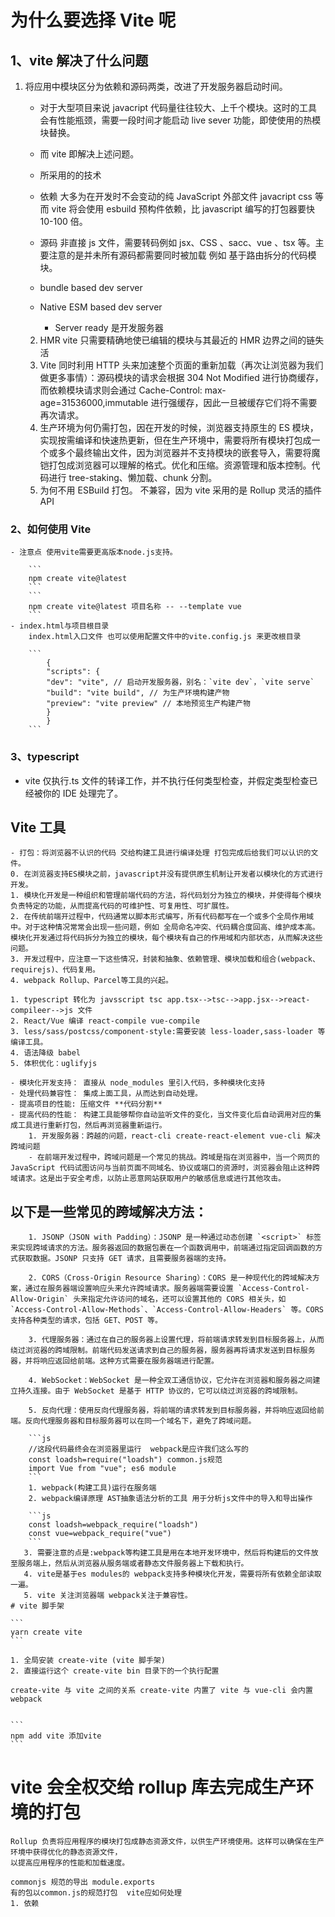 # 为什么要选择 Vite 呢

## 1、vite 解决了什么问题

1.  将应用中模块区分为依赖和源码两类，改进了开发服务器启动时间。

    - 对于大型项目来说 javacript 代码量往往较大、上千个模块。这时的工具会有性能瓶颈，需要一段时间才能启动 live sever 功能，即使使用的热模块替换。
    - 而 vite 即解决上述问题。
    - 所采用的的技术

    - 依赖 大多为在开发时不会变动的纯 JavaScript 外部文件 javacript css 等 而 vite 将会使用 esbuild 预构件依赖，比 javascript 编写的打包器要快 10-100 倍。
    - 源码 非直接 js 文件，需要转码例如 jsx、CSS 、sacc、vue 、tsx 等。主要注意的是并未所有源码都需要同时被加载 例如 基于路由拆分的代码模块。
    - bundle based dev server
      [](/asset/1.jpg)
    - Native ESM based dev server
      [](/asset/2.jpg)

      - Server ready 是开发服务器

    2. HMR vite 只需要精确地使已编辑的模块与其最近的 HMR 边界之间的链失活
    3. Vite 同时利用 HTTP 头来加速整个页面的重新加载（再次让浏览器为我们做更多事情）：源码模块的请求会根据 304 Not Modified 进行协商缓存，而依赖模块请求则会通过 Cache-Control: max-age=31536000,immutable 进行强缓存，因此一旦被缓存它们将不需要再次请求。
    4. 生产环境为何仍需打包，因在开发的时候，浏览器支持原生的 ES 模块，实现按需编译和快速热更新，但在生产环境中，需要将所有模块打包成一个或多个最终输出文件，因为浏览器并不支持模块的嵌套导入，需要将魔铠打包成浏览器可以理解的格式。优化和压缩。资源管理和版本控制。代码进行 tree-staking、懒加载、chunk 分割。
    5. 为何不用 ESBuild 打包。 不兼容，因为 vite 采用的是 Rollup 灵活的插件 API

### 2、如何使用 Vite

    - 注意点 使用vite需要更高版本node.js支持。

        ```
        npm create vite@latest
        ```
        ```
        npm create vite@latest 项目名称 -- --template vue
        ```
    - index.html与项目根目录
        index.html入口文件 也可以使用配置文件中的vite.config.js 来更改根目录

        ```
            {
            "scripts": {
            "dev": "vite", // 启动开发服务器，别名：`vite dev`，`vite serve`
            "build": "vite build", // 为生产环境构建产物
            "preview": "vite preview" // 本地预览生产构建产物
            }
            }
        ```

### 3、typescript

- vite 仅执行.ts 文件的转译工作，并不执行任何类型检查，并假定类型检查已经被你的 IDE 处理完了。

## Vite 工具

    - 打包：将浏览器不认识的代码 交给构建工具进行编译处理 打包完成后给我们可以认识的文件。
    0. 在浏览器支持ES模块之前，javascript并没有提供原生机制让开发者以模块化的方式进行开发。
    1. 模块化开发是一种组织和管理前端代码的方法，将代码划分为独立的模块，并使得每个模块负责特定的功能，从而提高代码的可维护性、可复用性、可扩展性。
    2. 在传统前端开过程中，代码通常以脚本形式编写，所有代码都写在一个或多个全局作用域中。对于这种情况常常会出现一些问题，例如 全局命名冲突、代码耦合度回高、维护成本高。模块化开发通过将代码拆分为独立的模块，每个模块有自己的作用域和内部状态，从而解决这些问题。
    3. 开发过程中，应注意一下这些情况，封装和抽象、依赖管理、模块加载和组合(webpack、requirejs)、代码复用。
    4. webpack Rollup、Parcel等工具的兴起。

    1. typescript 转化为 javsscript tsc app.tsx-->tsc-->app.jsx-->react-compileer-->js 文件
    2. React/Vue 编译 react-compile vue-compile
    3. less/sass/postcss/component-style:需要安装 less-loader,sass-loader 等编译工具。
    4. 语法降级 babel
    5. 体积优化：uglifyjs

    - 模块化开发支持： 直接从 node_modules 里引入代码，多种模块化支持
    - 处理代码兼容性： 集成上面工具，从而达到自动处理。
    - 提高项目的性能: 压缩文件 **代码分割**
    - 提高代码的性能： 构建工具能够帮你自动监听文件的变化，当文件变化后自动调用对应的集成工具进行重新打包，然后再浏览器重新运行。
        1. 开发服务器：跨越的问题，react-cli create-react-element vue-cli 解决跨域问题
        - 在前端开发过程中，跨域问题是一个常见的挑战。跨域是指在浏览器中，当一个网页的 JavaScript 代码试图访问与当前页面不同域名、协议或端口的资源时，浏览器会阻止这种跨域请求。这是出于安全考虑，以防止恶意网站获取用户的敏感信息或进行其他攻击。

## 以下是一些常见的跨域解决方法：

        1. JSONP（JSON with Padding）：JSONP 是一种通过动态创建 `<script>` 标签来实现跨域请求的方法。服务器返回的数据包裹在一个函数调用中，前端通过指定回调函数的方式获取数据。JSONP 只支持 GET 请求，且需要服务器端的支持。

        2. CORS（Cross-Origin Resource Sharing）：CORS 是一种现代化的跨域解决方案，通过在服务器端设置响应头来允许跨域请求。服务器端需要设置 `Access-Control-Allow-Origin` 头来指定允许访问的域名，还可以设置其他的 CORS 相关头，如 `Access-Control-Allow-Methods`、`Access-Control-Allow-Headers` 等。CORS 支持各种类型的请求，包括 GET、POST 等。

        3. 代理服务器：通过在自己的服务器上设置代理，将前端请求转发到目标服务器上，从而绕过浏览器的跨域限制。前端代码发送请求到自己的服务器，服务器再将请求发送到目标服务器，并将响应返回给前端。这种方式需要在服务器端进行配置。

        4. WebSocket：WebSocket 是一种全双工通信协议，它允许在浏览器和服务器之间建立持久连接。由于 WebSocket 是基于 HTTP 协议的，它可以绕过浏览器的跨域限制。

        5. 反向代理：使用反向代理服务器，将前端的请求转发到目标服务器，并将响应返回给前端。反向代理服务器和目标服务器可以在同一个域名下，避免了跨域问题。

        ```js
        //这段代码最终会在浏览器里运行  webpack是应许我们这么写的
        const loadsh=require("loadsh") common.js规范
        import Vue from "vue"; es6 module
        ```
        1. webpack(构建工具)运行在服务端
        2. webpack编译原理 AST抽象语法分析的工具 用于分析js文件中的导入和导出操作

        ```js
        const loadsh=webpack_require("loadsh")
        const vue=webpack_require("vue")
        ```
       3. 需要注意的点是:webpack等构建工具是用在本地开发环境中，然后将构建后的文件放至服务端上，然后从浏览器从服务端或者静态文件服务器上下载和执行。
       4. vite是基于es modules的 webpack支持多种模块化开发，需要将所有依赖全部读取一遍。
       5. vite 关注浏览器端 webpack关注于兼容性。
    # vite 脚手架

    ```
    yarn create vite
    ```

    1. 全局安装 create-vite (vite 脚手架)
    2. 直接运行这个 create-vite bin 目录下的一个执行配置

    create-vite 与 vite 之间的关系 create-vite 内置了 vite 与 vue-cli 会内置 webpack


    ```
    npm add vite 添加vite
    ```

# vite 会全权交给 rollup 库去完成生产环境的打包

    Rollup 负责将应用程序的模块打包成静态资源文件，以供生产环境使用。这样可以确保在生产环境中获得优化的静态资源文件，
    以提高应用程序的性能和加载速度。

    commonjs 规范的导出 module.exports
    有的包以common.js的规范打包  vite应如何处理
    1. 依赖
